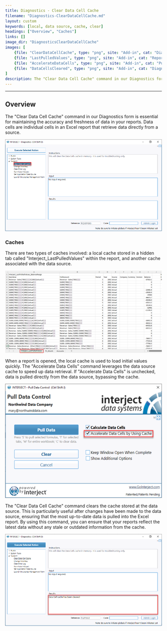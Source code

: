 ```yaml
---
title: Diagnostics - Clear Data Cell Cache
filename: "Diagnostics-ClearDataCellCache.md"
layout: custom
keywords: [local, data source, cache, clear]
headings: ["Overview", "Caches"]
links: []
image_dir: "DiagnosticsClearDataCellCache"
images: [
	{file: "ClearDataCellCache", type: "png", site: "Add-in", cat: "Diagnostics", sub: "Clear Data Cell Cache", report: "", ribbon: "", config: ""},
	{file: "LastPulledValues", type: "png", site: "Add-in", cat: "Report", sub: "Interject_LastPulledValues", report: "", ribbon: "", config: ""},
	{file: "AccelerateDataCells", type: "png", site: "Add-in", cat: "Pull Data", sub: "Accelerate Data Cells by Using Cache", report: "", ribbon: "", config: ""},
	{file: "DataCellsCleared", type: "png", site: "Add-in", cat: "Diagnostics", sub: "Clear Data Cell Cache", report: "", ribbon: "", config: ""}
]
description: The "Clear Data Cell Cache" command in our Diagnostics form is essential for maintaining the accuracy and freshness of data in your reports. Data cells are individual cells in an Excel report that retrieve data directly from a source.
---
```

* * *

## Overview

The "Clear Data Cell Cache" command in our Diagnostics form is essential for maintaining the accuracy and freshness of data in your reports. Data cells are individual cells in an Excel report that retrieve data directly from a source. 

![](/images/DiagnosticsClearDataCellCache/ClearDataCellCache.png)
<br>

### Caches

There are two types of caches involved: a local cache stored in a hidden tab called "Interject_LastPulledValues" within the report, and another cache associated with the data source.

![](/images/DiagnosticsClearDataCellCache/LastPulledValues.png)
<br>

When a report is opened, the local cache is used to load initial values quickly. The "Accelerate Data Cells" command leverages the data source cache to speed up data retrieval. If "Accelerate Data Cells" is unchecked, data is pulled directly from the data source, bypassing the cache.

![](/images/DiagnosticsClearDataCellCache/AccelerateDataCells.png)
<br>

The "Clear Data Cell Cache" command clears the cache stored at the data source. This is particularly useful after changes have been made to the data source, ensuring that the most up-to-date data is pulled into the Excel report. By using this command, you can ensure that your reports reflect the latest data without any stale or outdated information from the cache.

![](/images/DiagnosticsClearDataCellCache/DataCellsCleared.png)
<br>
